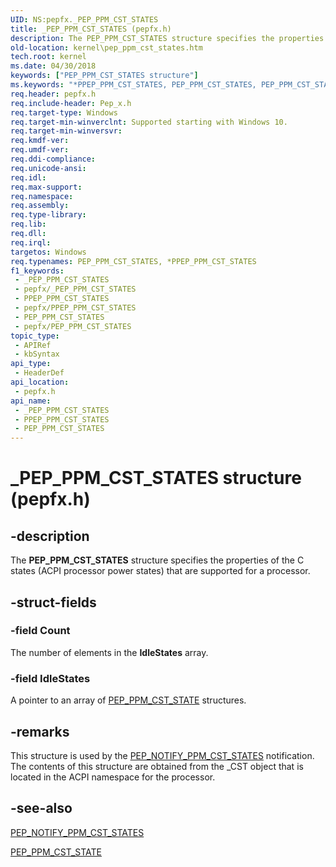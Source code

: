 ```yaml
---
UID: NS:pepfx._PEP_PPM_CST_STATES
title: _PEP_PPM_CST_STATES (pepfx.h)
description: The PEP_PPM_CST_STATES structure specifies the properties of the C states (ACPI processor power states) that are supported for a processor.
old-location: kernel\pep_ppm_cst_states.htm
tech.root: kernel
ms.date: 04/30/2018
keywords: ["PEP_PPM_CST_STATES structure"]
ms.keywords: "*PPEP_PPM_CST_STATES, PEP_PPM_CST_STATES, PEP_PPM_CST_STATES structure [Kernel-Mode Driver Architecture], PPEP_PPM_CST_STATES, PPEP_PPM_CST_STATES structure pointer [Kernel-Mode Driver Architecture], _PEP_PPM_CST_STATES, kernel.pep_ppm_cst_states, pepfx/PEP_PPM_CST_STATES, pepfx/PPEP_PPM_CST_STATES"
req.header: pepfx.h
req.include-header: Pep_x.h
req.target-type: Windows
req.target-min-winverclnt: Supported starting with Windows 10.
req.target-min-winversvr: 
req.kmdf-ver: 
req.umdf-ver: 
req.ddi-compliance: 
req.unicode-ansi: 
req.idl: 
req.max-support: 
req.namespace: 
req.assembly: 
req.type-library: 
req.lib: 
req.dll: 
req.irql: 
targetos: Windows
req.typenames: PEP_PPM_CST_STATES, *PPEP_PPM_CST_STATES
f1_keywords:
 - _PEP_PPM_CST_STATES
 - pepfx/_PEP_PPM_CST_STATES
 - PPEP_PPM_CST_STATES
 - pepfx/PPEP_PPM_CST_STATES
 - PEP_PPM_CST_STATES
 - pepfx/PEP_PPM_CST_STATES
topic_type:
 - APIRef
 - kbSyntax
api_type:
 - HeaderDef
api_location:
 - pepfx.h
api_name:
 - _PEP_PPM_CST_STATES
 - PPEP_PPM_CST_STATES
 - PEP_PPM_CST_STATES
---
```


# _PEP_PPM_CST_STATES structure (pepfx.h)


## -description

The <b>PEP_PPM_CST_STATES</b> structure specifies the properties of the C states (ACPI processor power states) that are supported for a processor.

## -struct-fields

### -field Count

The number of elements in the <b>IdleStates</b> array.

### -field IdleStates

A pointer to an array of <a href="/windows-hardware/drivers/ddi/pepfx/ns-pepfx-_pep_ppm_cst_state">PEP_PPM_CST_STATE</a> structures.

## -remarks

This structure is used by the <a href="/windows-hardware/drivers/ddi/pepfx/ns-pepfx-_pep_ppm_cst_states">PEP_NOTIFY_PPM_CST_STATES</a> notification. The contents of this structure are obtained from the _CST object that is located in the ACPI namespace for the processor.

## -see-also

<a href="/windows-hardware/drivers/ddi/pepfx/ns-pepfx-_pep_ppm_cst_states">PEP_NOTIFY_PPM_CST_STATES</a>



<a href="/windows-hardware/drivers/ddi/pepfx/ns-pepfx-_pep_ppm_cst_state">PEP_PPM_CST_STATE</a>

